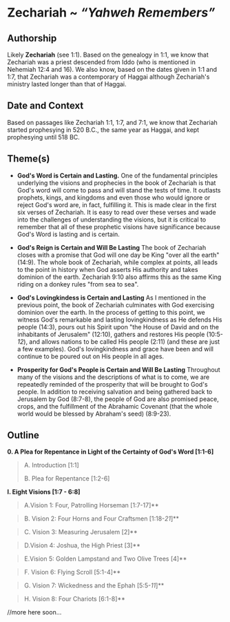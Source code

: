 # Zechariah ~ *“Yahweh Remembers”*


## Authorship
Likely **Zechariah** (see 1:1).  Based on the genealogy in 1:1, we know that Zechariah was a priest descended from Iddo (who is mentioned in Nehemiah 12:4 and 16).  We also know, based on the dates given in 1:1 and 1:7, that Zechariah was a contemporary of Haggai although Zechariah's ministry lasted longer than that of Haggai.


## Date and Context
Based on passages like Zechariah 1:1, 1:7, and 7:1, we know that Zechariah started prophesying in 520 B.C., the same year as Haggai, and kept prophesying until 518 BC.


## Theme(s)
- **God's Word is Certain and Lasting.**  One of the fundamental principles underlying the visions and prophecies in the book of Zechariah is that God's word will come to pass and will stand the tests of time.  It outlasts prophets, kings, and kingdoms and even those who would ignore or reject God's word are, in fact, fulfilling it.  This is made clear in the first six verses of Zechariah.  It is easy to read over these verses and wade into the challenges of understanding the visions, but it is critical to remember that all of these prophetic visions have significance because God's Word is lasting and is certain.

- **God's Reign is Certain and Will Be Lasting**  The book of Zechariah closes with a promise that God will one day be King "over all the earth" (14:9).  The whole book of Zechariah, while complex at points, all leads to the point in history when God asserts His authority and takes dominion of the earth.  Zechariah 9:10 also affirms this as the same King riding on a donkey rules "from sea to sea".

- **God's Lovingkindess is Certain and Lasting**  As I mentioned in the previous point, the book of Zechariah culminates with God exercising dominion over the earth.  In the process of getting to this point, we witness God's remarkable and lasting lovingkindness as He defends His people (14:3), pours out his Spirit upon "the House of David and on the inhabitants of Jerusalem" (12:10), gathers and restores His people (10:5-*12*), and allows nations to be called His people (2:11) (and these are just a few examples).  God's lovingkindness and grace have been and will continue to be poured out on His people in all ages.

- **Prosperity for God's People is Certain and Will Be Lasting**  Throughout many of the visions and the descriptions of what is to come, we are repeatedly reminded of the prosperity that will be brought to God's people.  In addition to receiving salvation and being gathered back to Jerusalem by God (8:7-8), the people of God are also promised peace, crops, and the fulfillment of the Abrahamic Covenant (that the whole world would be blessed by Abraham's seed) (8:9-23).

## Outline
**0. A Plea for Repentance in Light of the Certainty of God's Word  [1:1-6]**

  > A. Introduction  [1:1]
  > 
  > B. Plea for Repentance  [1:2-6]

**I. Eight Visions  [1:7 - 6:8]**

  > A.Vision 1: Four, Patrolling Horseman  [1:7-17]**

  > B. Vision 2: Four Horns and Four Craftsmen  [1:18-*21*]**

  > C. Vision 3: Measuring Jerusalem  [2]**

  > D.Vision 4: Joshua, the High Priest  [3]**

  > E.Vision 5: Golden Lampstand and Two Olive Trees  [4]**

  > F. Vision 6: Flying Scroll  [5:1-4]**

  > G. Vision 7: Wickedness and the Ephah  [5:5-*11*]**

  > H. Vision 8: Four Chariots  [6:1-8]**

//more here soon...

